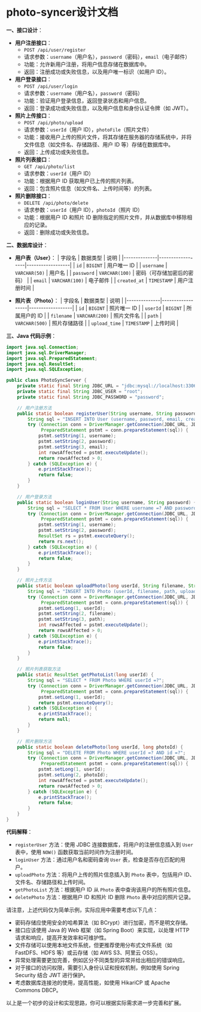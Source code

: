 # photo-syncer设计文档

**一、接口设计**：
- **用户注册接口**：
    - `POST /api/user/register`
    - 请求参数：`username`（用户名），`password`（密码），`email`（电子邮件）
    - 功能：允许新用户注册，将用户信息存储在数据库中。
    - 返回：注册成功或失败信息，以及用户唯一标识（如用户 ID）。
- **用户登录接口**：
    - `POST /api/user/login`
    - 请求参数：`username`（用户名），`password`（密码）
    - 功能：验证用户登录信息，返回登录状态和用户信息。
    - 返回：登录成功或失败信息，以及用户信息和身份认证令牌（如 JWT）。
- **照片上传接口**：
    - `POST /api/photo/upload`
    - 请求参数：`userId`（用户 ID），`photoFile`（照片文件）
    - 功能：接收用户上传的照片文件，将其存储在服务器的存储系统中，并将文件信息（如文件名、存储路径、用户 ID 等）存储在数据库中。
    - 返回：上传成功或失败信息。
- **照片列表接口**：
    - `GET /api/photo/list`
    - 请求参数：`userId`（用户 ID）
    - 功能：根据用户 ID 获取用户已上传的照片列表。
    - 返回：包含照片信息（如文件名、上传时间等）的列表。
- **照片删除接口**：
    - `DELETE /api/photo/delete`
    - 请求参数：`userId`（用户 ID），`photoId`（照片 ID）
    - 功能：根据用户 ID 和照片 ID 删除指定的照片文件，并从数据库中移除相应的记录。
    - 返回：删除成功或失败信息。

**二、数据库设计**：
- **用户表（User）**：
    | 字段名       | 数据类型         | 说明             |
    |--------------|------------------|------------------|
    | `id`          | `BIGINT`         | 用户唯一 ID       |
    | `username`    | `VARCHAR(50)`     | 用户名           |
    | `password`    | `VARCHAR(100)`    | 密码（可存储加密后的密码） |
    | `email`       | `VARCHAR(100)`    | 电子邮件         |
    | `created_at`  | `TIMESTAMP`      | 用户注册时间     |

- **照片表（Photo）**：
    | 字段名       | 数据类型         | 说明             |
    |--------------|------------------|------------------|
    | `id`          | `BIGINT`         | 照片唯一 ID       |
    | `userId`      | `BIGINT`         | 所属用户的 ID     |
    | `filename`    | `VARCHAR(200)`    | 照片文件名       |
    | `path`        | `VARCHAR(500)`    | 照片存储路径     |
    | `upload_time` | `TIMESTAMP`      | 上传时间         |


**三、Java 代码示例**：
```java
import java.sql.Connection;
import java.sql.DriverManager;
import java.sql.PreparedStatement;
import java.sql.ResultSet;
import java.sql.SQLException;

public class PhotoSyncServer {
    private static final String JDBC_URL = "jdbc:mysql://localhost:3306/photosync";
    private static final String JDBC_USER = "root";
    private static final String JDBC_PASSWORD = "password";

    // 用户注册方法
    public static boolean registerUser(String username, String password, String email) {
        String sql = "INSERT INTO User (username, password, email, created_at) VALUES (?,?,?,NOW())";
        try (Connection conn = DriverManager.getConnection(JDBC_URL, JDBC_USER, JDBC_PASSWORD);
             PreparedStatement pstmt = conn.prepareStatement(sql)) {
            pstmt.setString(1, username);
            pstmt.setString(2, password);
            pstmt.setString(3, email);
            int rowsAffected = pstmt.executeUpdate();
            return rowsAffected > 0;
        } catch (SQLException e) {
            e.printStackTrace();
            return false;
        }
    }

    // 用户登录方法
    public static boolean loginUser(String username, String password) {
        String sql = "SELECT * FROM User WHERE username =? AND password =?";
        try (Connection conn = DriverManager.getConnection(JDBC_URL, JDBC_USER, JDBC_PASSWORD);
             PreparedStatement pstmt = conn.prepareStatement(sql)) {
            pstmt.setString(1, username);
            pstmt.setString(2, password);
            ResultSet rs = pstmt.executeQuery();
            return rs.next();
        } catch (SQLException e) {
            e.printStackTrace();
            return false;
        }
    }

    // 照片上传方法
    public static boolean uploadPhoto(long userId, String filename, String path) {
        String sql = "INSERT INTO Photo (userId, filename, path, upload_time) VALUES (?,?,?,NOW())";
        try (Connection conn = DriverManager.getConnection(JDBC_URL, JDBC_USER, JDBC_PASSWORD);
             PreparedStatement pstmt = conn.prepareStatement(sql)) {
            pstmt.setLong(1, userId);
            pstmt.setString(2, filename);
            pstmt.setString(3, path);
            int rowsAffected = pstmt.executeUpdate();
            return rowsAffected > 0;
        } catch (SQLException e) {
            e.printStackTrace();
            return false;
        }
    }

    // 照片列表获取方法
    public static ResultSet getPhotoList(long userId) {
        String sql = "SELECT * FROM Photo WHERE userId =?";
        try (Connection conn = DriverManager.getConnection(JDBC_URL, JDBC_USER, JDBC_PASSWORD);
             PreparedStatement pstmt = conn.prepareStatement(sql)) {
            pstmt.setLong(1, userId);
            return pstmt.executeQuery();
        } catch (SQLException e) {
            e.printStackTrace();
            return null;
        }
    }

    // 照片删除方法
    public static boolean deletePhoto(long userId, long photoId) {
        String sql = "DELETE FROM Photo WHERE userId =? AND id =?";
        try (Connection conn = DriverManager.getConnection(JDBC_URL, JDBC_USER, JDBC_PASSWORD);
             PreparedStatement pstmt = conn.prepareStatement(sql)) {
            pstmt.setLong(1, userId);
            pstmt.setLong(2, photoId);
            int rowsAffected = pstmt.executeUpdate();
            return rowsAffected > 0;
        } catch (SQLException e) {
            e.printStackTrace();
            return false;
        }
    }
}
```
**代码解释**：
- `registerUser` 方法：使用 JDBC 连接数据库，将用户的注册信息插入到 `User` 表中，使用 `NOW()` 函数获取当前时间作为注册时间。
- `loginUser` 方法：通过用户名和密码查询 `User` 表，检查是否存在匹配的用户。
- `uploadPhoto` 方法：将用户上传的照片信息插入到 `Photo` 表中，包括用户 ID、文件名、存储路径和上传时间。
- `getPhotoList` 方法：根据用户 ID 从 `Photo` 表中查询该用户的所有照片信息。
- `deletePhoto` 方法：根据用户 ID 和照片 ID 删除 `Photo` 表中对应的照片记录。

请注意，上述代码仅为简单示例，实际应用中需要考虑以下几点：
- 密码存储应使用安全的哈希算法（如 BCrypt）进行加密，而不是明文存储。
- 接口应该使用 Java 的 Web 框架（如 Spring Boot）来实现，以处理 HTTP 请求和响应，提高开发效率和可维护性。
- 文件存储可以使用本地文件系统，但更推荐使用分布式文件系统（如 FastDFS、HDFS 等）或云存储（如 AWS S3、阿里云 OSS）。
- 异常处理需要更加完善，例如区分不同类型的异常并给出相应的错误响应。
- 对于接口的访问权限，需要引入身份认证和授权机制，例如使用 Spring Security 结合 JWT 进行保护。
- 考虑数据库连接池的使用，提高性能，如使用 HikariCP 或 Apache Commons DBCP。

以上是一个初步的设计和实现思路，你可以根据实际需求进一步完善和扩展。


